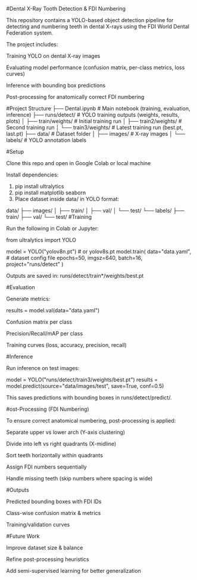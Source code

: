 #Dental X-Ray Tooth Detection & FDI Numbering

This repository contains a YOLO-based object detection pipeline for detecting and numbering teeth in dental X-rays using the FDI World Dental Federation system.

The project includes:

Training YOLO on dental X-ray images

Evaluating model performance (confusion matrix, per-class metrics, loss curves)

Inference with bounding box predictions

Post-processing for anatomically correct FDI numbering

#Project Structure
├── Dental.ipynb           # Main notebook (training, evaluation, inference)
├── runs/detect/           # YOLO training outputs (weights, results, plots)
│   ├── train/weights/     # Initial training run
│   ├── train2/weights/    # Second training run
│   └── train3/weights/    # Latest training run (best.pt, last.pt)
├── data/                  # Dataset folder
│   ├── images/            # X-ray images
│   └── labels/            # YOLO annotation labels

#Setup

Clone this repo and open in Google Colab or local machine

Install dependencies:

1. pip install ultralytics
2. pip install matplotlib seaborn
3. Place dataset inside data/ in YOLO format:

data/
├── images/
│   ├── train/
│   ├── val/
│   └── test/
└── labels/
    ├── train/
    ├── val/
    └── test/
#Training

Run the following in Colab or Jupyter:

from ultralytics import YOLO

model = YOLO("yolov8n.pt")   # or yolov8s.pt
model.train(
    data="data.yaml",        # dataset config file
    epochs=50,
    imgsz=640,
    batch=16,
    project="runs/detect"
)

Outputs are saved in:
runs/detect/train*/weights/best.pt

#Evaluation

Generate metrics:

results = model.val(data="data.yaml")


Confusion matrix per class

Precision/Recall/mAP per class

Training curves (loss, accuracy, precision, recall)

#Inference

Run inference on test images:

model = YOLO("runs/detect/train3/weights/best.pt")
results = model.predict(source="data/images/test", save=True, conf=0.5)


This saves predictions with bounding boxes in runs/detect/predict/.

#ost-Processing (FDI Numbering)

To ensure correct anatomical numbering, post-processing is applied:

Separate upper vs lower arch (Y-axis clustering)

Divide into left vs right quadrants (X-midline)

Sort teeth horizontally within quadrants

Assign FDI numbers sequentially

Handle missing teeth (skip numbers where spacing is wide)

#Outputs

Predicted bounding boxes with FDI IDs

Class-wise confusion matrix & metrics

Training/validation curves

#Future Work

Improve dataset size & balance

Refine post-processing heuristics

Add semi-supervised learning for better generalization
